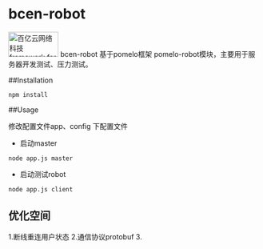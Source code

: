 # bcen-robot

<img src="http://www.baiyy.com/themes/bootc/Public/images/byy36.png" alt="百亿云网络科技 framework for nodejs" width="100px" height="50" />
bcen-robot 基于pomelo框架 pomelo-robot模块，主要用于服务器开发测试、压力测试。

##Installation

```
npm install 
```


##Usage

修改配置文件app、config 下配置文件

- 启动master
```
node app.js master
```
- 启动测试robot
```
node app.js client
```

## 优化空间
1.断线重连用户状态
2.通信协议protobuf
3.
